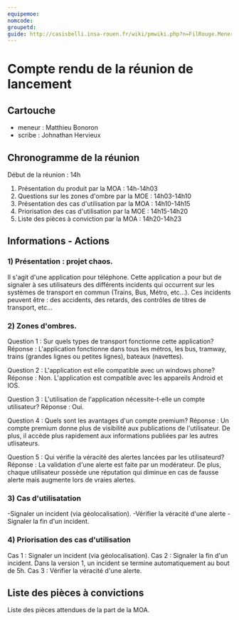 ```yaml
---
equipemoe: 
nomcode: 
groupetd: 
guide: http://casisbelli.insa-rouen.fr/wiki/pmwiki.php?n=FilRouge.MenerReunionLancement
---
```


# Compte rendu de la réunion de lancement

## Cartouche
 - meneur : Matthieu Bonoron
 - scribe : Johnathan Hervieux

## Chronogramme de la réunion

Début de la réunion : 14h

1) Présentation du produit par la MOA : 14h-14h03
2) Questions sur les zones d'ombre par la MOE : 14h03-14h10
3) Présentation des cas d'utilisation par la MOA : 14h10-14h15
4) Priorisation des cas d'utilisation par la MOE : 14h15-14h20
5) Liste des pièces à conviction par la MOA : 14h20-14h23

## Informations - Actions

### 1) Présentation : projet chaos.
Il s'agit d'une application pour téléphone. Cette application a pour but de signaler à ses utilisateurs des différents incidents qui occurrent sur les systèmes de transport en commun (Trains, Bus, Métro, etc...). 
Ces incidents peuvent être : des accidents, des retards, des contrôles de titres de transport, etc...

### 2) Zones d'ombres.
Question 1 : Sur quels types de transport fonctionne cette application? 
Réponse : L'application fonctionne dans tous les métros, les bus, tramway, trains (grandes lignes ou petites lignes), bateaux (navettes).

Question 2 : L'application est elle compatible avec un windows phone?
Réponse : Non. L'application est compatible avec les appareils Android et IOS.

Question 3 : L'utilisation de l'application nécessite-t-elle un compte utilisateur?
Réponse : Oui.

Question 4 : Quels sont les avantages d'un compte premium?
Réponse : Un compte premium donne plus de visibilité aux publications de l'utilisateur. De plus, il accède plus rapidement aux informations publiées par les autres utlisateurs.

Question 5 : Qui vérifie la véracité des alertes lancées par les utilisateurd?
Réponse : La validation d'une alerte est faite par un modérateur. De plus, chaque utilisateur possède une réputation qui diminue en cas de fausse alerte mais augmente lors de vraies alertes.

### 3) Cas d'utilisatation

-Signaler un incident (via géolocalisation).
-Vérifier la véracité d'une alerte
-Signaler la fin d'un incident.

### 4) Priorisation des cas d'utilisation

Cas 1 : Signaler un incident (via géolocalisation).
Cas 2 : Signaler la fin d'un incident.
Dans la version 1, un incident se termine automatiquement au bout de 5h.
Cas 3 : Vérifier la véracité d'une alerte.

## Liste des pièces à convictions
Liste des pièces attendues de la part de la MOA.
